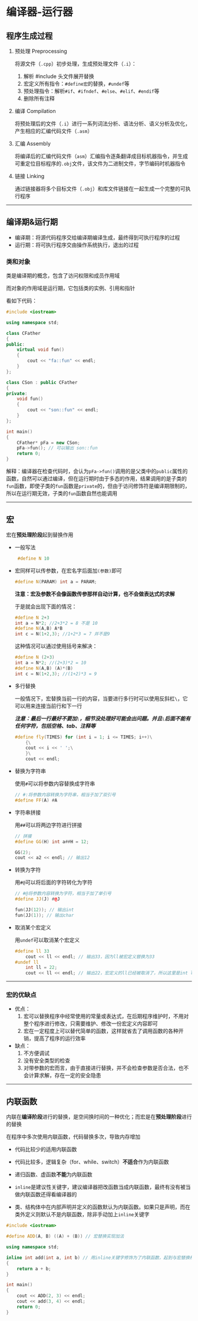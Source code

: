 # 编译器-运行器

## 程序生成过程

1. 预处理 Preprocessing

	将源文件（`.cpp`）初步处理，生成预处理文件（`.i`）：

	1. 解析 #include 头文件展开替换
	2. 宏定义所有指令：`#define宏`的替换，`#undef`等
	3. 预处理指令：解析`#if`、`#ifndef`、`#else`、`#elif`、`#endif`等
	4. 删除所有注释

2. 编译 Compilation

	将预处理后的文件（`.i`）进行一系列词法分析、语法分析、语义分析及优化，产生相应的汇编代码文件（`.asm`）

3. 汇编 Assembly

	将编译后的汇编代码文件（`asm`）汇编指令逐条翻译成目标机器指令，并生成可重定位目标程序的`.obj`文件，该文件为二进制文件，字节编码时机器指令

4. 链接 Linking

	通过链接器将多个目标文件（`.obj`）和库文件链接在一起生成一个完整的可执行程序

---

## 编译期&运行期

- 编译期：将源代码程序交给编译期编译生成，最终得到可执行程序的过程
- 运行期：将可执行程序交由操作系统执行，退出的过程

### 类和对象

类是编译期的概念，包含了访问权限和成员作用域

而对象的作用域是运行期，它包括类的实例、引用和指针

看如下代码：

```c++
#include <iostream>

using namespace std;

class CFather
{
public:
	virtual void fun()
	{
		cout << "fa::fun" << endl;
	}
};

class CSon : public CFather
{
private:
	void fun()
	{
		cout << "son::fun" << endl;
	}
};

int main()
{
	CFather* pFa = new CSon;
	pFa->fun(); // 可以输出 son::fun
	return 0;
}
```

解释：编译器在检查代码时，会认为`pFa->fun()`调用的是父类中的`public`属性的函数，自然可以通过编译，但在运行期时由于多态的作用，结果调用的是子类的`fun`函数，即使子类的`fun`函数是`private`的，但由于访问修饰符是编译期限制的，所以在运行期无效，子类的`fun`函数自然也能调用

---

## 宏

宏在**预处理阶段**起到替换作用

- 一般写法

	```c++
	 #define N 10
	```

- 宏同样可以传参数，在宏名字后面加`(参数)`即可

	```c++
	#define N(PARAM) int a = PARAM;
	```

	**注意：宏及参数不会像函数传参那样自动计算，也不会做表达式的求解**

	于是就会出现下面的情况：

	```c++
	#define N 2+3
	int a = N*2; //2+3*2 = 8 不是 10
	#define N(A,B) A*B
	int c = N(1+2,3); //1+2*3 = 7 并不是9
	```

	这种情况可以通过使用括号来解决：

	```c++
	#define N (2+3)
	int a = N*2; //(2+3)*2 = 10
	#define N(A,B) (A)*(B)
	int c = N(1+2,3); //(1+2)*3 = 9
	```

- 多行替换

	一般情况下，宏替换当前一行的内容，当要进行多行时可以使用反斜杠`\`，它可以用来连接当前行和下一行

	***注意：最后一行最好不要加`\`，细节没处理好可能会出问题。并且`\`后面不能有任何字符，包括空格、tab、注释等***

	```c++
	#define fly(TIMES) for (int i = 1; i <= TIMES; i++)\
		{\
		cout << i << ' ';\
		}\
		cout << endl;
	```

- 替换为字符串

	使用`#`可以将参数内容替换成字符串

	```c++
	// #:将参数内容转换为字符串，相当于加了双引号
	#define FF(A) #A
	```

- 字符串拼接

	用`##`可以将两边字符进行拼接

	```c++
	// 拼接
	#define GG(H) int a##H = 12;
	
	GG(2);
	cout << a2 << endl; // 输出12
	```

- 转换为字符

	用`#@`可以将后面的字符转化为字符

	```c++
	// #@将参数内容转换为字符，相当于加了单引号
	#define JJ(J) #@J
	
	fun(JJ(12)); // 输出int
	fun(JJ(1)); // 输出char
	```

- 取消某个宏定义

	用`undef`可以取消某个宏定义

	```c++
	#define ll 33
		cout << ll << endl; // 输出33，因为ll被宏定义替换为33
	#undef ll
		int ll = 22;
		cout << ll << endl; // 输出22，宏定义的ll已经被取消了，所以这里是int ll，是一个变量被赋值为22
	```


---

### 宏的优缺点

- 优点：
	1. 宏可以替换程序中经常使用的常量或表达式，在后期程序维护时，不用对整个程序进行修改，只需要维护、修改一份宏定义内容即可
	2. 宏在一定程度上可以替代简单的函数，这样就省去了调用函数的各种开销，提高了程序的运行效率
- 缺点：
	1. 不方便调试
	2. 没有安全类型的检查
	3. 对带参数的宏而言，由于直接进行替换，并不会检查参数是否合法，也不会计算求解，存在一定的安全隐患

---

## 内联函数

内联在**编译阶段**进行的替换，是空间换时间的一种优化；而宏是在**预处理阶段**进行的替换

在程序中多次使用内联函数，代码替换多次，导致内存增加

- 代码比较少的适用内联函数
- 代码比较多，逻辑复杂（for、while、switch）**不适合**作为内联函数

- 递归函数、虚函数**不能**为内联函数

- `inline`是建议性关键字，建议编译器把改函数当成内联函数，最终有没有被当做内联函数还得看编译器的

- 类、结构体中在内部声明并定义的函数默认为内联函数。如果只是声明，而在类外定义则默认不是内联函数，除非手动加上`inline`关键字

```c++
#include <iostream>

#define ADD(A, B) ((A) + (B)) // 宏替换实现加法

using namespace std;

inline int add(int a, int b) // 用inline关键字修饰为了内联函数，起到与宏替换相似的效果
{
	return a + b;
}

int main()
{
	cout << ADD(2, 3) << endl;
	cout << add(3, 4) << endl;
	return 0;
}
```

